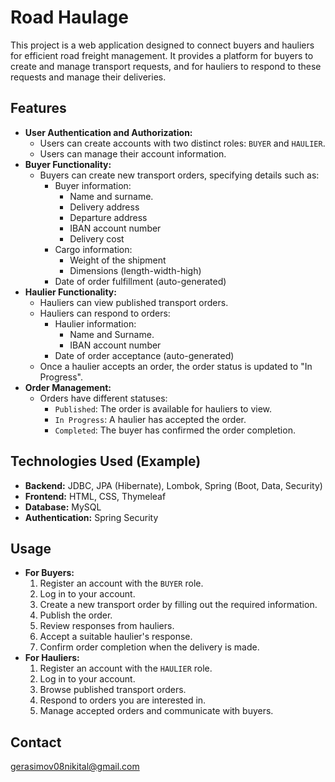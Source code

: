 # Road Haulage

This project is a web application designed to connect buyers and hauliers for efficient road freight management. It provides a platform for buyers to create and manage transport requests, and for hauliers to respond to these requests and manage their deliveries.

## Features

*   **User Authentication and Authorization:**
    *   Users can create accounts with two distinct roles: `BUYER` and `HAULIER`.
    *   Users can manage their account information.
* **Buyer Functionality:**
    * Buyers can create new transport orders, specifying details such as:
        * Buyer information:
            * Name and surname.
            * Delivery address
            * Departure address
            * IBAN account number
            * Delivery cost
        * Cargo information:
            * Weight of the shipment
            * Dimensions (length-width-high)
        * Date of order fulfillment (auto-generated)
*   **Haulier Functionality:**
    *   Hauliers can view published transport orders.
    *   Hauliers can respond to orders:
        * Haulier information:
            * Name and Surname.
            * IBAN account number
        * Date of order acceptance (auto-generated)
    *   Once a haulier accepts an order, the order status is updated to "In Progress".
*   **Order Management:**
    *   Orders have different statuses:
        *   `Published`: The order is available for hauliers to view.
        *   `In Progress`: A haulier has accepted the order.
        *   `Completed`: The buyer has confirmed the order completion.

## Technologies Used (Example)

*   **Backend:** JDBC, JPA (Hibernate), Lombok, Spring (Boot, Data, Security)
*   **Frontend:** HTML, CSS, Thymeleaf
*   **Database:** MySQL
*   **Authentication:** Spring Security

## Usage

*   **For Buyers:**
    1.  Register an account with the `BUYER` role.
    2.  Log in to your account.
    3.  Create a new transport order by filling out the required information.
    4.  Publish the order.
    5.  Review responses from hauliers.
    6.  Accept a suitable haulier's response.
    7.  Confirm order completion when the delivery is made.
*   **For Hauliers:**
    1.  Register an account with the `HAULIER` role.
    2.  Log in to your account.
    3.  Browse published transport orders.
    4.  Respond to orders you are interested in.
    5.  Manage accepted orders and communicate with buyers.

## Contact

gerasimov08nikital@gmail.com